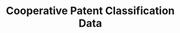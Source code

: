 ---
bigquery: https://console.cloud.google.com/bigquery?p=patents-public-data&d=cpc&page=dataset
citation: '“Cooperative Patent Classification” by the EPO and USPTO, for public use. '
contributors: EPO, USPTO
cost: None
description: Cooperative Patent Classification Data contains the scheme and definitions
  of the Cooperative Patent Classification system for classifying patent documents.
  The CPC is the result of a partnership between the EPO and the USPTO in their joint
  effort to develop a common, internationally compatible classification system for
  technical documents, in particular patent publications, which will be used by both
  offices in the patent granting process
documentation: https://www.cooperativepatentclassification.org/cpcSchemeAndDefinitions
last_edit: 04/05/2022, 14:07:47
location: https://www.cooperativepatentclassification.org/index
maintained_by: USPTO, EPO
schema_fields:
- childGroups
- title_part
- glossary
- definition
- children
- limitingReferences
- titlePart
- child_groups
- not_allocatable
- applicationReferences
- breakdown_code
- additional_only
- date_revised
- residual_references
- title_full
- sizeCache
- symbol
- breakdownCode
- dateRevised
- status
- ipcConcordant
- application_references
- residualReferences
- notAllocatable
- ipc_concordant
- informative_references
- level
- parents
- synonyms
- titleFull
- limiting_references
- informativeReferences
shortname: cooperative_patent_classification
tags:
- patents
- science
title: Cooperative Patent Classification Data
uuid: 984374a7-16e9-4b35-9445-458daceb01bf
---